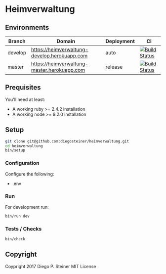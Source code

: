 # Heimverwaltung

## Environments

| Branch  | Domain                                | Deployment | CI                                      |
| ------- | ------------------------------------- | ---------- | --------------------------------------- |
| develop | https://heimverwaltung-develop.herokuapp.com | auto       | [![Build Status](https://semaphoreci.com/api/v1/projects/87b971b5-ffa5-46f9-8a5d-c9e5cb19fa2d/1371806/badge.svg)](https://semaphoreci.com/pfadiheime/heimverwaltung)|
| master  | https://heimverwaltung-master.herokuapp.com  | release    | [![Build Status]()](https://semaphoreci.com/pfadiheime/heimverwaltung)  |

## Prequisites

You'll need at least:

* A working ruby >= 2.4.2 installation
* A working node >= 9.2.0 installation

## Setup

```sh
git clone git@github.com:diegosteiner/heimverwaltung.git
cd heimverwaltung
bin/setup
```

### Configuration

Configure the following:

* .env

### Run

For development run:

```sh
bin/run dev
```

### Tests / Checks

```sh
bin/check
```

## Copyright

Coypright 2017 Diego P. Steiner
MIT License
